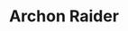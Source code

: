---
mission_id: archon
title: "Archon Raider"
authors: 
    - "John Johnson"
date:
filename: "archon.zip"
description: "Commander, the Rebel Alliance recently intercepted several sensitive Imperial transmisions.  We are afraid most of this information has already been passed on to the Rebel High Command.  It is no longer possible to prevent them from using the data, however the Emperor believes we might still obtain a copy of the data hidden in a relatively small rebel baseon the moon Archon.  Don't let the size of the base fool you, it is well protected.  Your mission officer will fill you in further when you reach the moon.  Beta team will provide cover for your escape.  Our mission is primarily damage assessment now. Recover the hidden data tape and meet up with Beta team outside the base."
cover:
levelReplaced:	SECBASE
difficulty: yes
bm:	yes
fme: yes
wax: yes
three_do: yes
voc: yes
gmd: yes
vue: no
lfd: no
base: "New level from scratch" 
editors: "WDFUSE 2.00"

---